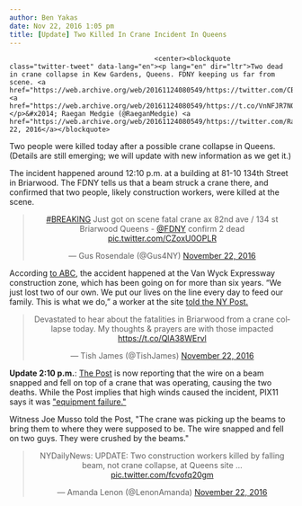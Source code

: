 ```yaml
---
author: Ben Yakas
date: Nov 22, 2016 1:05 pm
title: [Update] Two Killed In Crane Incident In Queens 
---
```


	
										<center><blockquote class="twitter-tweet" data-lang="en"><p lang="en" dir="ltr">Two dead in crane collapse in Kew Gardens, Queens. FDNY keeping us far from scene. <a href="https://web.archive.org/web/20161124080549/https://twitter.com/CBSNewYork">@CBSNewYork</a> <a href="https://web.archive.org/web/20161124080549/https://t.co/VnNFJR7NQv">pic.twitter.com/VnNFJR7NQv</a></p>&#x2014; Raegan Medgie (@RaeganMedgie) <a href="https://web.archive.org/web/20161124080549/https://twitter.com/RaeganMedgie/status/801120338973073412">November 22, 2016</a></blockquote>
<script async src="//web.archive.org/web/20161124080549js_/http://platform.twitter.com/widgets.js" charset="utf-8"></script></center>

<p>Two people were killed today after a possible crane collapse in Queens. (Details are still emerging; we will update with new information as we get it.)</p>

<p>The incident happened around 12:10 p.m. at a building at 81-10 134th Street in Briarwood. The FDNY tells us that a beam struck a crane there, and confirmed that two people, likely construction workers, were killed at the scene. </p>

<center><blockquote class="twitter-tweet" data-lang="en"><p lang="en" dir="ltr"><a href="https://web.archive.org/web/20161124080549/https://twitter.com/hashtag/BREAKING?src=hash">#BREAKING</a> Just got on scene fatal crane ax 82nd ave / 134 st Briarwood Queens - <a href="https://web.archive.org/web/20161124080549/https://twitter.com/FDNY">@FDNY</a> confirm 2 dead <a href="https://web.archive.org/web/20161124080549/https://t.co/CZoxU0OPLR">pic.twitter.com/CZoxU0OPLR</a></p>&#x2014; Gus Rosendale (@Gus4NY) <a href="https://web.archive.org/web/20161124080549/https://twitter.com/Gus4NY/status/801124191495983104">November 22, 2016</a></blockquote>
<script async src="//web.archive.org/web/20161124080549js_/http://platform.twitter.com/widgets.js" charset="utf-8"></script></center>

<p>According <a href="https://web.archive.org/web/20161124080549/http://abc7ny.com/news/2-workers-trapped-after-beam-falls-onto-crane-in-queens/1620071/">to ABC</a>, the accident happened at the Van Wyck Expressway construction zone, which has been going on for more than six years. &#x201C;We just lost two of our own. We put our lives on the line every day to feed our family. This is what we do,&#x201D; a worker at the site <a href="https://web.archive.org/web/20161124080549/http://nypost.com/2016/11/22/workers-killed-after-beam-crashes-on-crane/">told the NY Post.</a></p>

<center><blockquote class="twitter-tweet" data-lang="en"><p lang="en" dir="ltr">Devastated to hear about the fatalities in Briarwood from a crane collapse today. My thoughts &amp; prayers are with those impacted <a href="https://web.archive.org/web/20161124080549/https://t.co/QlA38WErvl">https://t.co/QlA38WErvl</a></p>&#x2014; Tish James (@TishJames) <a href="https://web.archive.org/web/20161124080549/https://twitter.com/TishJames/status/801124229244534784">November 22, 2016</a></blockquote>
<script async src="//web.archive.org/web/20161124080549js_/http://platform.twitter.com/widgets.js" charset="utf-8"></script></center>

<p><strong>Update 2:10 p.m.</strong>: <a href="https://web.archive.org/web/20161124080549/http://nypost.com/2016/11/22/workers-killed-after-beam-crashes-on-crane/">The Post</a> is now reporting that the wire on a beam snapped and fell on top of a crane that was operating, causing the two deaths. While the Post implies that high winds caused the incident, PIX11 says it was <a href="https://web.archive.org/web/20161124080549/https://twitter.com/nikreport/status/801130889816276997">&quot;equipment failure.&quot;</a> </p>

<p>Witness Joe Musso told the Post, &quot;The crane was picking up the beams to bring them to where they were supposed to be. The wire snapped and fell on two guys. They were crushed by the beams.&quot;</p>

<center><blockquote class="twitter-tweet" data-lang="en"><p lang="en" dir="ltr">NYDailyNews: UPDATE: Two construction workers killed by falling beam, not crane collapse, at Queens site &#x2026; <a href="https://web.archive.org/web/20161124080549/https://t.co/fcvofq20gm">pic.twitter.com/fcvofq20gm</a></p>&#x2014; Amanda Lenon (@LenonAmanda) <a href="https://web.archive.org/web/20161124080549/https://twitter.com/LenonAmanda/status/801135566817366016">November 22, 2016</a></blockquote>
<script async src="//web.archive.org/web/20161124080549js_/http://platform.twitter.com/widgets.js" charset="utf-8"></script></center>					
										
									
				